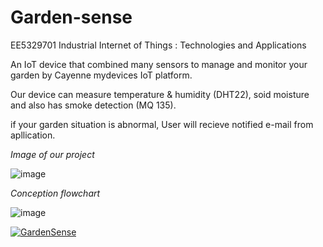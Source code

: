# Garden-sense
EE5329701 Industrial Internet of Things : Technologies and Applications

 An IoT device that combined many sensors to manage and monitor your garden by Cayenne mydevices IoT platform. 
<p>Our device can measure temperature & humidity (DHT22), soid moisture and also has smoke detection (MQ 135).</p>
<p>if your garden situation is abnormal, User will recieve notified e-mail from apllication.</p>


*Image of our project*

![image](https://user-images.githubusercontent.com/56578804/71828436-4e6ea080-30dd-11ea-879f-927911690036.png)


*Conception flowchart*


![image](https://user-images.githubusercontent.com/56578804/71783643-ae554080-3024-11ea-8325-ad750185c086.png)


[![GardenSense](https://img.youtube.com/vi/SFIupfq7j8g/0.jpg)](https://www.youtube.com/watch?v=SFIupfq7j8g "GardenSense")

